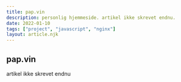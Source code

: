 ```yaml
---
title: pap.vin
description: personlig hjemmeside. artikel ikke skrevet endnu.
date: 2022-01-10
tags: ["project", "javascript", "nginx"]
layout: article.njk
---
```


## pap.vin

artikel ikke skrevet endnu
